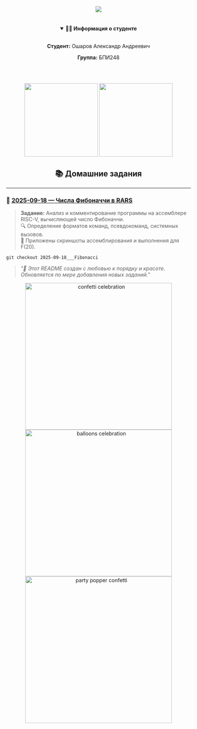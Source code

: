 ﻿<div align="center">

# <img src="https://readme-typing-svg.demolab.com/?spm=a2ty_o01.29997173.0.0.1fcbc921zmoKGV&font=Fira+Code&weight=600&size=40&duration=4000&pause=1000&color=FF6B6B&center=true&vCenter=true&width=600&height=120&lines=%F0%9F%92%BB+%D0%90%D0%BB%D0%B3%D0%BE%D1%80%D0%B8%D1%82%D0%BC%D1%8B+%D0%B8+%D1%81%D1%82%D1%80%D1%83%D0%BA%D1%82%D1%83%D1%80%D1%8B;%D0%94%D0%B0%D0%BD%D0%BD%D1%8B%D0%B5" />

<br>

<details open>
  <summary><b>👨‍🎓 Информация о студенте</b></summary>
  <br>
  <p><b>Студент:</b> Ошаров Александр Андреевич</p>
  <p><b>Группа:</b> БПИ248</p>
</details>

<br><br>
<div align="center">
  <img src="https://media.giphy.com/media/v1.Y2lkPTc5MGI3NjExeGZ0d3N5aWJ2c2Z6c2l5a2N0dWx5d2Z2d2V6dXN6d3V0cWJ5dXJ3c3V2b3R0a3FqY2V5aSZlcD12MV9pbnRlcm5hbF9naWZfYnlfaWQmY3Q9Zw/3o7WTqIxqeGUyoP5GM/giphy.gif" width="200" />
  <img src="https://media.giphy.com/media/l0MYB6XhI4XjX8hXG/giphy.gif" width="200" />
</div>

## 📚 Домашние задания

</div>

---

### 📅 [2025-09-18 — Числа Фибоначчи в RARS](https://github.com/AlexanderOsharov/CAOS/tree/2025-09-18___Fibonacci)

> **Задание:** Анализ и комментирование программы на ассемблере RISC-V, вычисляющей число Фибоначчи.  
> 🔍 Определение форматов команд, псевдокоманд, системных вызовов.  
> 📸 Приложены скриншоты ассемблирования и выполнения для F(20).

```text
git checkout 2025-09-18___Fibonacci
```

> *"🎨 Этот README создан с любовью к порядку и красоте. Обновляется по мере добавления новых заданий."*

<div align="center">
  <img src="https://media.tenor.com/ASXkIIXTcYcAAAAi/confetti-party.gif" width="400" alt="confetti celebration" />
</div>

<div align="center">
  <img src="https://media.tenor.com/5uZlIPqsKccAAAAC/balloon-celebration.gif" width="400" alt="balloons celebration" />
</div>

<div align="center">
  <img src="https://media.tenor.com/6UB9FubFOKsAAAAC/confetti-poppers.gif" width="400" alt="party popper confetti" />
</div>